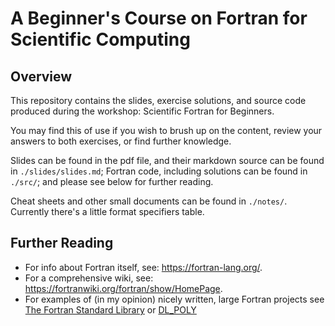 # A Beginner's Course on Fortran for Scientific Computing

## Overview

This repository contains the slides, exercise solutions, and source code produced during the workshop: Scientific Fortran for Beginners.

You may find this of use if you wish to brush up on the content, review your answers to both exercises, or find further knowledge.

Slides can be found in the pdf file, and their markdown source can be found in `./slides/slides.md`; Fortran code, including solutions can be found in `./src/`; and please see below for further reading.

Cheat sheets and other small documents can be found in `./notes/`. Currently there's a little format specifiers table.

## Further Reading

* For info about Fortran itself, see: <https://fortran-lang.org/>.
* For a comprehensive wiki, see: <https://fortranwiki.org/fortran/show/HomePage>.
* For examples of (in my opinion) nicely written, large Fortran projects see [The Fortran Standard Library](https://github.com/fortran-lang/stdlib) or [DL_POLY](https://gitlab.com/ccp5/dl-poly)
